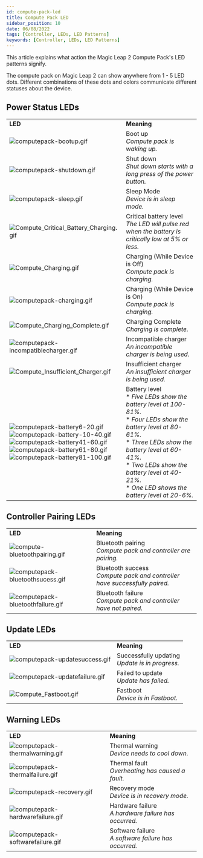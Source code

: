 ```yaml
---
id: compute-pack-led
title: Compute Pack LED
sidebar_position: 10
date: 06/08/2022
tags: [Controller, LEDs, LED Patterns]
keywords: [Controller, LEDs, LED Patterns]
---
```


This article explains what action the Magic Leap 2 Compute Pack's LED patterns signify.

The compute pack on Magic Leap 2 can show anywhere from 1 - 5 LED dots. Different combinations of these dots and colors communicate different statuses about the device.

Power Status LEDs
-----------------

|     |     |
| --- | --- |
| **LED** | **Meaning** |
| ![computepack-bootup.gif](/img/led-images/sprint16/Compute_Boot_Up.gif) | Boot up  <br/>_Compute pack is waking up._ |
| ![computepack-shutdown.gif](/img/led-images/sprint10/computepack-shutdown.gif) | Shut down  <br/>_Shut down starts with a long press of the power button._ |
| ![computepack-sleep.gif](/img/led-images/sprint10/computepack-sleep.gif) | Sleep Mode  <br/>_Device is in sleep mode._ |
| ![Compute_Critical_Battery_Charging.gif](/img/led-images/sprint13/Compute_Critical_Battery_Charging.gif) | Critical battery level<br/>_The LED will pulse red when the battery is critically low at 5% or less._ |
| ![Compute_Charging.gif](/img/led-images/sprint13/Compute_Charging.gif) | Charging (While Device is Off)<br/>_Compute pack is charging._ |
| ![computepack-charging.gif](/img/led-images/sprint10/computepack-charging.gif) | Charging (While Device is On)<br/>_Compute pack is charging._ |
| ![Compute_Charging_Complete.gif](/img/led-images/sprint13/Compute_Charging_Complete.gif) | Charging Complete<br/>_Charging is complete._ |
| ![computepack-incompatiblecharger.gif](/img/led-images/sprint10/computepack-incompatiblecharger.gif) | Incompatible charger<br/>_An incompatible charger is being used._ |
| ![Compute_Insufficient_Charger.gif](/img/led-images/sprint13/Compute_Insufficient_Charger.gif) | Insufficient charger<br/>_An insufficient charger is being used._ |
| ![computepack-battery6-20.gif](/img/led-images/sprint10/computepack-battery6-20.gif)<br/>![computepack-battery-10-40.gif](/img/led-images/sprint10/computepack-battery-10-40.gif)<br/>![computepack-battery41-60.gif](/img/led-images/sprint10/computepack-battery41-60.gif)<br/>![computepack-battery61-80.gif](/img/led-images/sprint10/computepack-battery61-80.gif)<br/>![computepack-battery81-100.gif](/img/led-images/sprint10/computepack-battery81-100.gif) | Battery level  <br/>* _Five LEDs show the battery level at 100-81%._<br/>* _Four LEDs show the battery level at 80-61%._<br/>* _Three LEDs show the battery level at 60-41%._<br/>* _Two LEDs show the battery level at 40-21%._<br/>* _One LED shows the battery level at 20-6%._ |

Controller Pairing LEDs
-----------------------

|     |     |
| --- | --- |
| **LED** | **Meaning** |
| ![compute-bluetoothpairing.gif](/img/led-images/sprint10/compute-bluetoothpairing.gif) | Bluetooth pairing<br/>_Compute pack and controller are pairing._ |
| ![computepack-bluetoothsucess.gif](/img/led-images/sprint10/computepack-bluetoothsucess.gif) | Bluetooth success<br/>_Compute pack and controller have successfully paired._ |
| ![computepack-bluetoothfailure.gif](/img/led-images/sprint10/computepack-bluetoothfailure.gif) | Bluetooth failure<br/>_Compute pack and controller have not paired._ |

Update LEDs
-----------

|     |     |
| --- | --- |
| **LED** | **Meaning** |
| ![computepack-updatesuccess.gif](/img/led-images/sprint10/computepack-updatesuccess.gif) | Successfully updating<br/>_Update is in progress._ |
| ![computepack-updatefailure.gif](/img/led-images/sprint10/computepack-updatefailure.gif) | Failed to update<br/>_Update has failed._ |
| ![Compute_Fastboot.gif](/img/led-images/sprint13/Compute_Fastboot.gif) | Fastboot<br/>_Device is in Fastboot._ |

Warning LEDs
-----------------------

|     |     |
| --- | --- |
| **LED** | **Meaning** |
| ![computepack-thermalwarning.gif](/img/led-images/sprint10/computepack-thermalwarning.gif) | Thermal warning<br/>_Device needs to cool down._ |
| ![computepack-thermalfailure.gif](/img/led-images/sprint10/computepack-thermalfailure.gif) | Thermal fault<br/>_Overheating has caused a fault._ |
| ![computepack-recovery.gif](/img/led-images/sprint10/computepack-recovery.gif) | Recovery mode<br/>_Device is in recovery mode._ |
| ![computepack-hardwarefailure.gif](/img/led-images/sprint10/computepack-hardwarefailure.gif) | Hardware failure<br/>_A hardware failure has occurred._ |
| ![computepack-softwarefailure.gif](/img/led-images/sprint10/computepack-softwarefailure.gif) | Software failure<br/>_A software failure has occurred._ |

